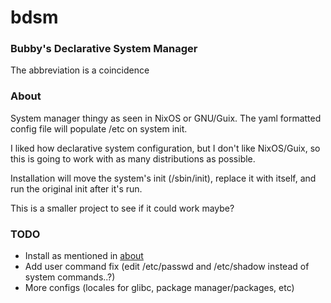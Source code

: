 # bdsm

### Bubby's Declarative System Manager
The abbreviation is a coincidence

### About
System manager thingy as seen in NixOS or GNU/Guix. The yaml formatted config file will populate /etc on system init.

I liked how declarative system configuration, but I don't like NixOS/Guix, so this is going to work with as many distributions as possible.

Installation will move the system's init (/sbin/init), replace it with itself, and run the original init after it's run.

This is a smaller project to see if it could work maybe?

### TODO
* Install as mentioned in [about](#about)
* Add user command fix (edit /etc/passwd and /etc/shadow instead of system commands..?)
* More configs (locales for glibc, package manager/packages, etc)
